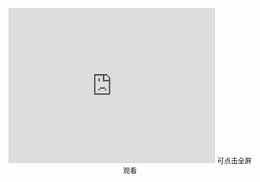<center><iframe width="420" height="315" src="https://v.qq.com/txp/iframe/player.html?vid=g0394whrrwi" frameborder="0" allowfullscreen></iframe>
  可点击全屏观看</center> 
